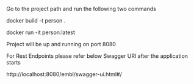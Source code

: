 Go to the project path and run the following two commands

docker build -t person .

docker run -it person:latest

Project will be up and running on port 8080

For Rest Endpoints please refer below Swagger URl after the application starts

http://localhost:8080/embl/swagger-ui.html#/
